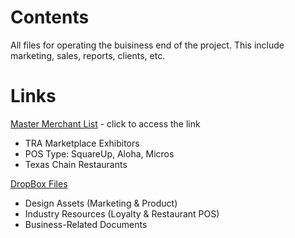 # Contents

All files for operating the buisiness end of the project.  This include marketing, sales, reports, clients, etc.

# Links

[Master Merchant List](https://docs.google.com/spreadsheets/d/15F_HB685YNcJHvBqLRsvkjHGKzlGWvQhFUl6IIuqI-k/edit#gid=2143536379) - click to access the link
* TRA Marketplace Exhibitors
* POS Type: SquareUp, Aloha, Micros
* Texas Chain Restaurants

[DropBox Files](https://drive.google.com/folderview?id=0B11xuNhidm5zd2xNbVVaQTNmMWM&usp=sharing)
* Design Assets (Marketing & Product)
* Industry Resources (Loyalty & Restaurant POS)
* Business-Related Documents




